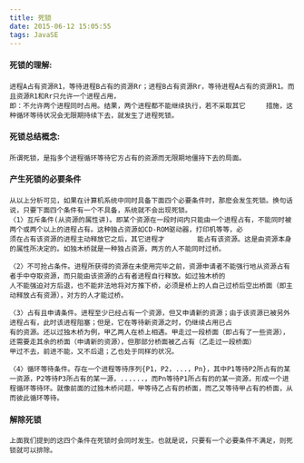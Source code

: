 ```yaml
---
title: 死锁
date: 2015-06-12 15:05:55
tags: JavaSE
---
```

#### 死锁的理解:
	进程A占有资源R1，等待进程B占有的资源Rr；进程B占有资源Rr，等待进程A占有的资源R1。而且资源R1和Rr只允许一个进程占用，
	即：不允许两个进程同时占用。结果，两个进程都不能继续执行，若不采取其它     措施，这种循环等待状况会无限期持续下去，就发生了进程死锁。
     
#### 死锁总结概念:
	所谓死锁，是指多个进程循环等待它方占有的资源而无限期地僵持下去的局面。

#### 产生死锁的必要条件

	从以上分析可见，如果在计算机系统中同时具备下面四个必要条件时，那麽会发生死锁。换句话说，只要下面四个条件有一个不具备，系统就不会出现死锁。
	〈1〉互斥条件(从资源的属性讲)。即某个资源在一段时间内只能由一个进程占有，不能同时被两个或两个以上的进程占有。这种独占资源如CD-ROM驱动器，打印机等等，必
	须在占有该资源的进程主动释放它之后，其它进程才        能占有该资源。这是由资源本身的属性所决定的。如独木桥就是一种独占资源，两方的人不能同时过桥。

	〈2〉不可抢占条件。进程所获得的资源在未使用完毕之前，资源申请者不能强行地从资源占有者手中夺取资源，而只能由该资源的占有者进程自行释放。如过独木桥的
	人不能强迫对方后退，也不能非法地将对方推下桥，必须是桥上的人自己过桥后空出桥面（即主动释放占有资源），对方的人才能过桥。

	〈3〉占有且申请条件。进程至少已经占有一个资源，但又申请新的资源；由于该资源已被另外进程占有，此时该进程阻塞；但是，它在等待新资源之时，仍继续占用已占
	有的资源。还以过独木桥为例，甲乙两人在桥上相遇。甲走过一段桥面（即占有了一些资源），还需要走其余的桥面（申请新的资源），但那部分桥面被乙占有（乙走过一段桥面）
	甲过不去，前进不能，又不后退；乙也处于同样的状况。

	〈4〉循环等待条件。存在一个进程等待序列{P1，P2，...，Pn}，其中P1等待P2所占有的某一资源，P2等待P3所占有的某一源，......，而Pn等待P1所占有的的某一资源，形成一个进
	程循环等待环。就像前面的过独木桥问题，甲等待乙占有的桥面，而乙又等待甲占有的桥面，从而彼此循环等待。

#### 解除死锁
	上面我们提到的这四个条件在死锁时会同时发生。也就是说，只要有一个必要条件不满足，则死锁就可以排除。